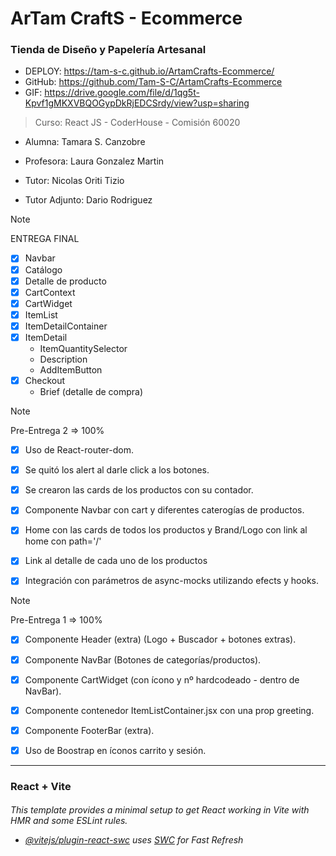 <h1>ArTam CraftS - Ecommerce</h1>
<h3>Tienda de Diseño y Papelería Artesanal </h3>

* DEPLOY: https://tam-s-c.github.io/ArtamCrafts-Ecommerce/
* GitHub: https://github.com/Tam-S-C/ArtamCrafts-Ecommerce
* GIF: https://drive.google.com/file/d/1qg5t-Kpvf1gMKXVBQOGypDkRjEDCSrdy/view?usp=sharing

> Curso: React JS - CoderHouse - Comisión 60020

* Alumna: Tamara S. Canzobre

* Profesora: Laura Gonzalez Martin
* Tutor: Nicolas Oriti Tizio
* Tutor Adjunto: Dario Rodriguez

> [!NOTE]
> ENTREGA FINAL

- [x] Navbar
- [x] Catálogo
- [x] Detalle de producto
- [x] CartContext
- [x] CartWidget
- [x] ItemList
- [x] ItemDetailContainer
- [x] ItemDetail
    *   ItemQuantitySelector
    *   Description
    *   AddItemButton
- [x] Checkout
    *   Brief (detalle de compra)



> [!NOTE]
> Pre-Entrega 2 => 100%

- [x] Uso de React-router-dom.
- [x] Se quitó los alert al darle click a los botones.
- [x] Se crearon las cards de los productos con su contador.
- [x] Componente Navbar con cart y diferentes caterogías de productos.
- [x] Home con las cards de todos los productos y Brand/Logo con link al home con path='/'
- [x] Link al detalle de cada uno de los productos
- [x] Integración con parámetros de async-mocks utilizando efects y hooks.


> [!NOTE]
> Pre-Entrega 1 => 100%

- [x] Componente Header (extra) (Logo + Buscador + botones extras).
- [x] Componente NavBar (Botones de categorías/productos).
- [x] Componente CartWidget (con ícono y nº hardcodeado - dentro de NavBar).
- [x] Componente contenedor ItemListContainer.jsx con una prop greeting.
- [x] Componente FooterBar (extra). 
- [x] Uso de Boostrap en íconos carrito y sesión. 


---------

<h3>React + Vite</h3> 

<h6>This template provides a minimal setup to get React working in Vite with HMR and some ESLint rules.
  
- [@vitejs/plugin-react-swc](https://github.com/vitejs/vite-plugin-react-swc) uses [SWC](https://swc.rs/) for Fast Refresh</h6>
